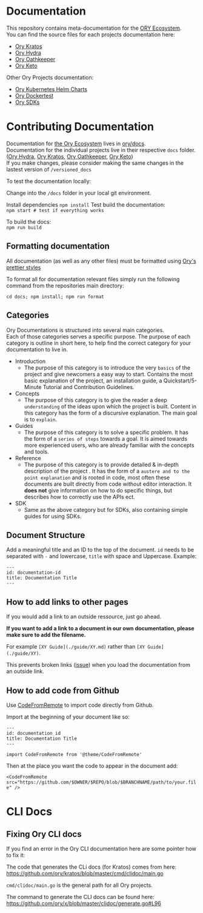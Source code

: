 # Documentation

This repository contains meta-documentation for the
[ORY Ecosystem](https://www.ory.sh/docs/ecosystem/projects/).  
You can find the source files for each projects documentation here:

- [Ory Kratos](https://github.com/ory/kratos/tree/master/docs)
- [Ory Hydra](https://github.com/ory/hydra/tree/master/docs)
- [Ory Oathkeeper](https://github.com/ory/oathkeeper/tree/master/docs)
- [Ory Keto](https://github.com/ory/keto/tree/master/docs)

Other Ory Projects documentation:

- [Ory Kubernetes Helm Charts](https://github.com/ory/k8s/tree/master/docs/helm)
- [Ory Dockertest](https://github.com/ory/dockertest/blob/v3/README.md)
- [Ory SDKs](https://github.com/ory/sdk/blob/master/README.md)

# Contributing Documentation

Documentation for
[the Ory Ecosystem](https://www.ory.sh/docs/ecosystem/projects/) lives in
[ory/docs](https://github.com/ory/docs/tree/master/docs/docs/ecosystem).  
Documentation for the individual projects live in their respective `docs`
folder. ([Ory Hydra](https://github.com/ory/hydra/tree/master/docs/docs),
[Ory Kratos](https://github.com/ory/kratos/tree/master/docs/docs),
[Ory Oathkeeper](https://github.com/ory/oathkeeper/tree/master/docs/docs),
[Ory Keto](https://github.com/ory/keto/tree/master/docs/docs))  
If you make changes, please consider making the same changes in the lastest
version of `/versioned_docs`

To test the documentation locally:

Change into the `/docs` folder in your local git environment.

Install dependencies `npm install` Test build the documentation:  
`npm start # test if everything works`

To build the docs:  
`npm run build `

## Formatting documentation

All documentation (as well as any other files) must be formatted using [Ory's prettier styles](https://github.com/ory/prettier-styles)

To format all for documentation relevant files simply run the following command from the repositories main directory:

`cd docs; npm install; npm run format`

## Categories 

Ory Documentations is structured into several main categories.  
Each of those categories serves a specific purpose. 
The purpose of each category is outline in short here, to help find the correct category for your documentation to live in.

- Introduction
    - The purpose of this category is to introduce the very `basics` of the project and give newcomers a easy way to start. Contains the most basic explanation of the project, an installation guide, a Quickstart/5-Minute Tutorial and Contribution Guidelines. 
- Concepts 
    - The purpose of this category is to give the reader a deep `understanding` of the ideas upon which the project is built. Content in this category has the form of a discursive explanation. The main goal is to `explain`. 
- Guides 
    - The purpose of this category is to solve a specific problem. It has the form of a `series of steps` towards a goal. It is aimed towards more experienced users, who are already familiar with the concepts and tools. 
- Reference
    - The purpose of this category is to provide detailed & in-depth description of the project . It has the form of a `austere and to the point explanation` and is rooted in code, most often these documents are built directly from code without editor interaction. It __does not__ give information on how to do specific things, but describes how to correctly use the APIs ect.
- SDK
    - Same as the above category but for SDKs, also containing simple guides for using SDKs.

## Document Structure

Add a meaningful title and an ID to the top of the document. 
`id` needs to be separated with `-` and lowercase, `title` with space and Uppercase. 
Example:
```
---
id: documentation-id
title: Documentation Title
---
```

## How to add links to other pages

If you would add a link to an outside ressource, just go ahead.

**If you want to add a link to a document in our own documentation, please make
sure to add the filename.**

For example `[XY Guide](./guide/XY.md)` rather than `[XY Guide](./guide/XY)`.

This prevents broken links
([issue](https://github.com/ory/docusaurus-template/issues/38)) when you load
the documentation from an outside link.

## How to add code from Github

Use [CodeFromRemote](https://github.com/ory/docusaurus-template/blob/master/src/theme/CodeFromRemote.js) to import code directly from Github. 

Import at the beginning of your document like so:

```
---
id: documentation id
title: Documentation Title
---

import CodeFromRemote from '@theme/CodeFromRemote'
```

Then at the place you want the code to appear in the document add:

`<CodeFromRemote src="https://github.com/$OWNER/$REPO/blob/$BRANCHNAME/path/to/your.file" />`


# CLI Docs

## Fixing Ory CLI docs

If you find an error in the Ory CLI documentation here are some pointer how to fix it: 

The code that generates the CLi docs (for Kratos) comes from here:   
https://github.com/ory/kratos/blob/master/cmd/clidoc/main.go

`cmd/clidoc/main.go` is the general path for all Ory projects. 

The command to generate the CLI docs can be found here:  
https://github.com/ory/x/blob/master/clidoc/generate.go#L96
